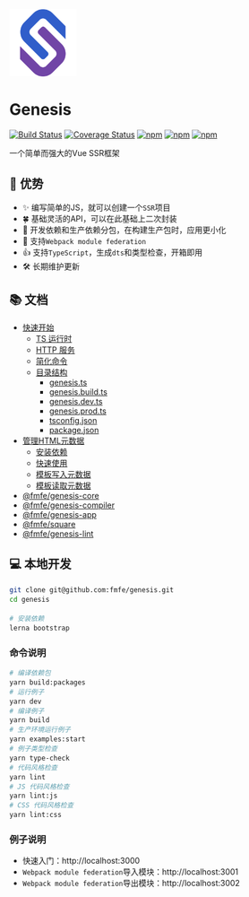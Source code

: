 <img src="./logo.svg" width="120">    

# Genesis


[![Build Status](https://travis-ci.org/fmfe/genesis.svg?branch=master)](https://travis-ci.org/fmfe/genesis)
[![Coverage Status](https://coveralls.io/repos/github/fmfe/genesis/badge.svg?branch=master)](https://coveralls.io/github/fmfe/genesis?branch=master)
[![npm](https://img.shields.io/npm/v/@fmfe/genesis-core.svg)](https://www.npmjs.com/package/@fmfe/genesis-core) 
[![npm](https://img.shields.io/npm/dm/@fmfe/genesis-core.svg)](https://www.npmjs.com/package/@fmfe/genesis-core)
[![npm](https://img.shields.io/npm/dt/@fmfe/genesis-core.svg)](https://www.npmjs.com/package/@fmfe/genesis-core)

一个简单而强大的Vue SSR框架

## 🚀 优势
- ✨ 编写简单的JS，就可以创建一个`SSR`项目    
- 🍀 基础灵活的API，可以在此基础上二次封装
- 🙅 开发依赖和生产依赖分包，在构建生产包时，应用更小化    
- 🤝 支持`Webpack module federation`
- 👍 支持`TypeScript`，生成`dts`和类型检查，开箱即用    
- 🛠 长期维护更新    

## 📚 文档
- [快速开始](./docs/zh-CN/quick-start.md)
    - [TS 运行时](./docs/zh-CN/quick-start.md#ts-运行时)
    - [HTTP 服务](./docs/zh-CN/quick-start.md#http-服务)
    - [简化命令](./docs/zh-CN/quick-start.md#简化命令)
    - [目录结构](./docs/zh-CN/quick-start.md#目录结构)
      - [genesis.ts](./docs/zh-CN/quick-start.md#genesists)
      - [genesis.build.ts](./docs/zh-CN/quick-start.md#genesisbuildts)
      - [genesis.dev.ts](./docs/zh-CN/quick-start.md#genesisdevts)
      - [genesis.prod.ts](./docs/zh-CN/quick-start.md#genesisprodts)
      - [tsconfig.json](./docs/zh-CN/quick-start.md#tsconfigjson)
      - [package.json](./docs/zh-CN/quick-start.md#packagejson)
- [管理HTML元数据](./docs/zh-CN/vue-meta.md)
    - [安装依赖](./docs/zh-CN/vue-meta.md#安装依赖)
    - [快速使用](./docs/zh-CN/vue-meta.md#快速使用)
    - [模板写入元数据](./docs/zh-CN/vue-meta.md#模板写入元数据)
    - [模板读取元数据](./docs/zh-CN/vue-meta.md#模板读取元数据)
- [@fmfe/genesis-core](./packages/genesis-core/README.md)
- [@fmfe/genesis-compiler](./packages/genesis-compiler/README.md)
- [@fmfe/genesis-app](./packages/genesis-app/README.md)
- [@fmfe/square](./packages/square/README.md)
- [@fmfe/genesis-lint](./packages/genesis-lint/README.md)
## 💻 本地开发
```bash
git clone git@github.com:fmfe/genesis.git
cd genesis

# 安装依赖
lerna bootstrap
```

### 命令说明
```bash
# 编译依赖包
yarn build:packages
# 运行例子
yarn dev
# 编译例子
yarn build
# 生产环境运行例子
yarn examples:start
# 例子类型检查
yarn type-check
# 代码风格检查
yarn lint
# JS 代码风格检查
yarn lint:js
# CSS 代码风格检查
yarn lint:css
```
### 例子说明
- 快速入门：http://localhost:3000
- `Webpack module federation`导入模块：http://localhost:3001
- `Webpack module federation`导出模块：http://localhost:3002
